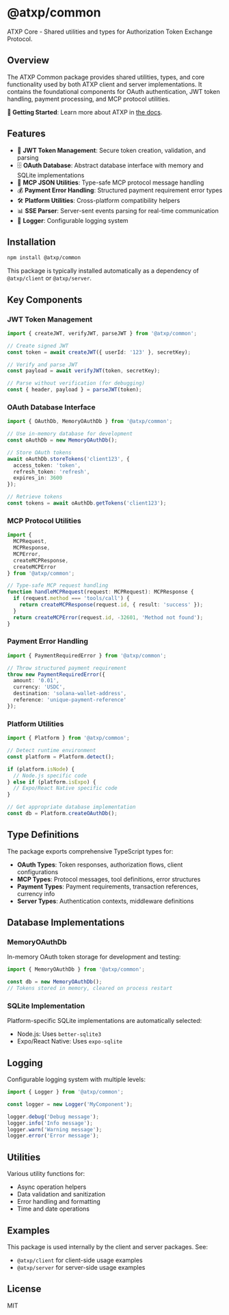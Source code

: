 # @atxp/common

ATXP Core - Shared utilities and types for Authorization Token Exchange Protocol.

## Overview

The ATXP Common package provides shared utilities, types, and core functionality used by both ATXP client and server implementations. It contains the foundational components for OAuth authentication, JWT token handling, payment processing, and MCP protocol utilities.

**🚀 Getting Started**: Learn more about ATXP in [the docs](https://docs.atxp.ai/atxp).

## Features

- 🔐 **JWT Token Management**: Secure token creation, validation, and parsing
- 🗄️ **OAuth Database**: Abstract database interface with memory and SQLite implementations
- 📡 **MCP JSON Utilities**: Type-safe MCP protocol message handling
- 💰 **Payment Error Handling**: Structured payment requirement error types
- 🛠️ **Platform Utilities**: Cross-platform compatibility helpers
- 📊 **SSE Parser**: Server-sent events parsing for real-time communication
- 🔧 **Logger**: Configurable logging system

## Installation

```bash
npm install @atxp/common
```

This package is typically installed automatically as a dependency of `@atxp/client` or `@atxp/server`.

## Key Components

### JWT Token Management

```typescript
import { createJWT, verifyJWT, parseJWT } from '@atxp/common';

// Create signed JWT
const token = await createJWT({ userId: '123' }, secretKey);

// Verify and parse JWT
const payload = await verifyJWT(token, secretKey);

// Parse without verification (for debugging)
const { header, payload } = parseJWT(token);
```

### OAuth Database Interface

```typescript
import { OAuthDb, MemoryOAuthDb } from '@atxp/common';

// Use in-memory database for development
const oAuthDb = new MemoryOAuthDb();

// Store OAuth tokens
await oAuthDb.storeTokens('client123', {
  access_token: 'token',
  refresh_token: 'refresh',
  expires_in: 3600
});

// Retrieve tokens
const tokens = await oAuthDb.getTokens('client123');
```

### MCP Protocol Utilities

```typescript
import { 
  MCPRequest, 
  MCPResponse, 
  MCPError,
  createMCPResponse,
  createMCPError 
} from '@atxp/common';

// Type-safe MCP request handling
function handleMCPRequest(request: MCPRequest): MCPResponse {
  if (request.method === 'tools/call') {
    return createMCPResponse(request.id, { result: 'success' });
  }
  return createMCPError(request.id, -32601, 'Method not found');
}
```

### Payment Error Handling

```typescript
import { PaymentRequiredError } from '@atxp/common';

// Throw structured payment requirement
throw new PaymentRequiredError({
  amount: '0.01',
  currency: 'USDC',
  destination: 'solana-wallet-address',
  reference: 'unique-payment-reference'
});
```

### Platform Utilities

```typescript
import { Platform } from '@atxp/common';

// Detect runtime environment
const platform = Platform.detect();

if (platform.isNode) {
  // Node.js specific code
} else if (platform.isExpo) {
  // Expo/React Native specific code
}

// Get appropriate database implementation
const db = Platform.createOAuthDb();
```

## Type Definitions

The package exports comprehensive TypeScript types for:

- **OAuth Types**: Token responses, authorization flows, client configurations
- **MCP Types**: Protocol messages, tool definitions, error structures  
- **Payment Types**: Payment requirements, transaction references, currency info
- **Server Types**: Authentication contexts, middleware definitions

## Database Implementations

### MemoryOAuthDb

In-memory OAuth token storage for development and testing:

```typescript
import { MemoryOAuthDb } from '@atxp/common';

const db = new MemoryOAuthDb();
// Tokens stored in memory, cleared on process restart
```

### SQLite Implementation

Platform-specific SQLite implementations are automatically selected:
- Node.js: Uses `better-sqlite3`
- Expo/React Native: Uses `expo-sqlite`

## Logging

Configurable logging system with multiple levels:

```typescript
import { Logger } from '@atxp/common';

const logger = new Logger('MyComponent');

logger.debug('Debug message');
logger.info('Info message'); 
logger.warn('Warning message');
logger.error('Error message');
```

## Utilities

Various utility functions for:
- Async operation helpers
- Data validation and sanitization
- Error handling and formatting
- Time and date operations

## Examples

This package is used internally by the client and server packages. See:
- `@atxp/client` for client-side usage examples
- `@atxp/server` for server-side usage examples

## License

MIT